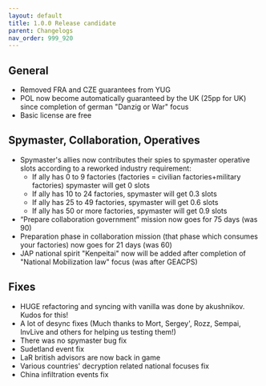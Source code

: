 ```yaml
---
layout: default
title: 1.0.0 Release candidate
parent: Changelogs
nav_order: 999_920
---
```

## General
* Removed FRA and CZE guarantees from YUG
* POL now become automatically guaranteed by the UK (25pp for UK) since completion of german "Danzig or War" focus
* Basic license are free

## Spymaster, Collaboration, Operatives
* Spymaster's allies now contributes their spies to spymaster operative slots according to a reworked industry requirement:
    * If ally has 0 to 9 factories (factories = civilian factories+military factories) spymaster will get 0 slots
    * If ally has 10 to 24 factories, spymaster will get 0.3 slots
    * If ally has 25 to 49 factories, spymaster will get 0.6 slots
    * If ally has 50 or more factories, spymaster will get 0.9 slots
* “Prepare collaboration government” mission now goes for 75 days (was 90)
* Preparation phase in collaboration mission (that phase which consumes your factories) now goes for 21 days (was 60)
* JAP national spirit "Kenpeitai" now will be added after completion of "National Mobilization law" focus (was after GEACPS)

## Fixes
* HUGE refactoring and syncing with vanilla was done by akushnikov. Kudos for this!
* A lot of desync fixes (Much thanks to Mort, Sergey', Rozz, Sempai, InvLive and others for helping us testing them!)
* There was no spymaster bug fix
* Sudetland event fix
* LaR british advisors are now back in game
* Various countries' decryption related national focuses fix
* China infiltration events fix
